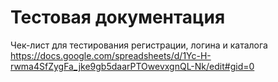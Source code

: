 # Тестовая документация
Чек-лист для тестирования регистрации, логина и каталога  
https://docs.google.com/spreadsheets/d/1Yc-H-rwma4SfZygFa_jke9gb5daarPTOwevxgnQL-Nk/edit#gid=0  

